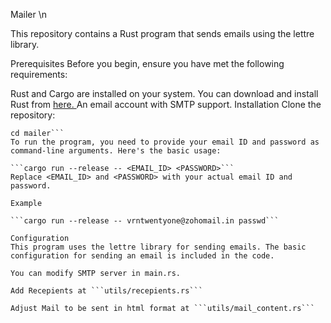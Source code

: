 Mailer \n


This repository contains a Rust program that sends emails using the lettre library.

Prerequisites
Before you begin, ensure you have met the following requirements:

Rust and Cargo are installed on your system. You can download and install Rust from <a href = "https://www.rust-lang.org/tools/install">here. </a>
An email account with SMTP support.
Installation
Clone the repository:
```git clone https://github.com/FossMec/mailer.git
cd mailer```
To run the program, you need to provide your email ID and password as command-line arguments. Here's the basic usage:

```cargo run --release -- <EMAIL_ID> <PASSWORD>```
Replace <EMAIL_ID> and <PASSWORD> with your actual email ID and password.

Example

```cargo run --release -- vrntwentyone@zohomail.in passwd```

Configuration
This program uses the lettre library for sending emails. The basic configuration for sending an email is included in the code.

You can modify SMTP server in main.rs.

Add Recepients at ```utils/recepients.rs```

Adjust Mail to be sent in html format at ```utils/mail_content.rs```
